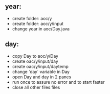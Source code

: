 ## year:
- create folder: aoc/y<year>
- create folder: aoc/y<year>/input
- change year in aoc/Day.java

## day:
- copy Day to aoc/y<year>/Day<nr>
- create oac/y<year>/input/day<nr>
- create oac/y<year>/input/day<nr>temp
- change 'day' variable in Day<nr>
- open Day<nr> and day<nr> in 2 panes
- run once to assure no error and to start faster
- close all other files files
